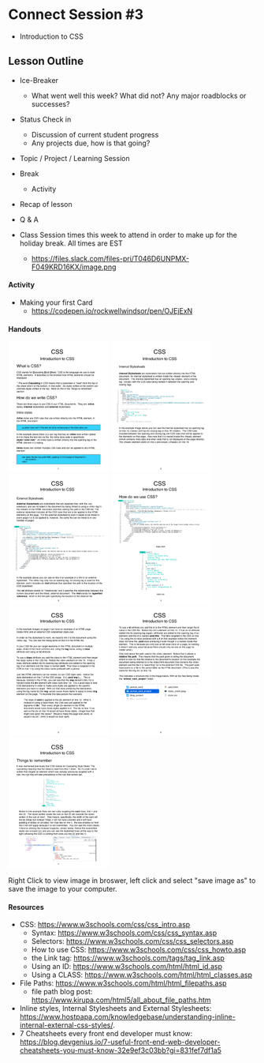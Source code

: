 # Connect Session #3

  * Introduction to CSS

## Lesson Outline

  * Ice-Breaker
    * What went well this week?  What did not?  Any major roadblocks or successes?
  * Status Check in
    * Discussion of current student progress
    * Any projects due, how is that going?
  * Topic / Project / Learning Session
  * Break
    * Activity
  * Recap of lesson
  * Q & A

  * Class Session times this week to attend in order to make up for the holiday break.  All times are EST
    * https://files.slack.com/files-pri/T046D6UNPMX-F049KRD16KX/image.png

#### Activity

  * Making your first Card
    * https://codepen.io/rockwellwindsor/pen/OJEjExN

#### Handouts

<img src="./handouts/intro_to_css_1.png" width="204" height="264"/>  <img src="./handouts/intro_to_css_2.png" width="204" height="264"/> 
<img src="./handouts/intro_to_css_3.png" width="204" height="264"/>  <img src="./handouts/intro_to_css_4.png" width="204" height="264"/>
<img src="./handouts/intro_to_css_5.png" width="204" height="264"/>  <img src="./handouts/intro_to_css_6.png" width="204" height="264"/>
<img src="./handouts/intro_to_css_7.png" width="204" height="264"/>

  <figcaption>Right Click to view image in broswer, left click and select "save image as" to save the image to your computer.</figcaption>

#### Resources

  * CSS: https://www.w3schools.com/css/css_intro.asp
    * Syntax: https://www.w3schools.com/css/css_syntax.asp
    * Selectors: https://www.w3schools.com/css/css_selectors.asp
    * How to use CSS: https://www.w3schools.com/css/css_howto.asp
    * the Link tag: https://www.w3schools.com/tags/tag_link.asp
    * Using an ID: https://www.w3schools.com/html/html_id.asp
    * Using a CLASS: https://www.w3schools.com/html/html_classes.asp
  * File Paths: https://www.w3schools.com/html/html_filepaths.asp
    * file path blog post: https://www.kirupa.com/html5/all_about_file_paths.htm
  * Inline styles, Internal Stylesheets and External Stylesheets: https://www.hostpapa.com/knowledgebase/understanding-inline-internal-external-css-styles/.
  * 7 Cheatsheets every front end developer must know: https://blog.devgenius.io/7-useful-front-end-web-developer-cheatsheets-you-must-know-32e9ef3c03bb?gi=831fef7df1a5


